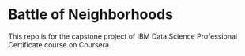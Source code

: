 # Battle of Neighborhoods
This repo is for the capstone project of IBM Data Science Professional Certificate course on Coursera.
